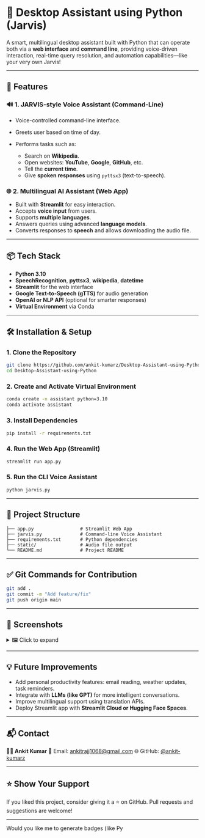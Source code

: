 # 🧠 Desktop Assistant using Python (Jarvis)

A smart, multilingual desktop assistant built with Python that can operate both via a **web interface** and **command line**, providing voice-driven interaction, real-time query resolution, and automation capabilities—like your very own Jarvis!

---

## 🚀 Features

### 🔊 **1. JARVIS-style Voice Assistant (Command-Line)**

* Voice-controlled command-line interface.
* Greets user based on time of day.
* Performs tasks such as:

  * Search on **Wikipedia**.
  * Open websites: **YouTube**, **Google**, **GitHub**, etc.
  * Tell the **current time**.
  * Give **spoken responses** using `pyttsx3` (text-to-speech).

### 🌐 **2. Multilingual AI Assistant (Web App)**

* Built with **Streamlit** for easy interaction.
* Accepts **voice input** from users.
* Supports **multiple languages**.
* Answers queries using advanced **language models**.
* Converts responses to **speech** and allows downloading the audio file.

---

## 📦 Tech Stack

* **Python 3.10**
* **SpeechRecognition**, **pyttsx3**, **wikipedia**, **datetime**
* **Streamlit** for the web interface
* **Google Text-to-Speech (gTTS)** for audio generation
* **OpenAI or NLP API** (optional for smarter responses)
* **Virtual Environment** via Conda

---

## 🛠️ Installation & Setup

### 1. Clone the Repository

```bash
git clone https://github.com/ankit-kumarz/Desktop-Assistant-using-Python.git
cd Desktop-Assistant-using-Python
```

### 2. Create and Activate Virtual Environment

```bash
conda create -n assistant python=3.10
conda activate assistant
```

### 3. Install Dependencies

```bash
pip install -r requirements.txt
```

### 4. Run the Web App (Streamlit)

```bash
streamlit run app.py
```

### 5. Run the CLI Voice Assistant

```bash
python jarvis.py
```

---

## 📁 Project Structure

```
├── app.py                 # Streamlit Web App
├── jarvis.py              # Command-line Voice Assistant
├── requirements.txt       # Python dependencies
├── static/                # Audio file output
└── README.md              # Project README
```

---

## ✅ Git Commands for Contribution

```bash
git add .
git commit -m "Add feature/fix"
git push origin main
```

---

## 📸 Screenshots

<details>
<summary>🖼 Click to expand</summary>

> You can add images of the UI or command-line demo here
> Example:
> ![Jarvis Web App](static/demo-ui.png)
> ![Jarvis CLI](static/demo-cli.png)

</details>

---

## 💡 Future Improvements

* Add personal productivity features: email reading, weather updates, task reminders.
* Integrate with **LLMs (like GPT)** for more intelligent conversations.
* Improve multilingual support using translation APIs.
* Deploy Streamlit app with **Streamlit Cloud or Hugging Face Spaces**.

---

## 📬 Contact

**👨‍💻 Ankit Kumar**
📧 Email: [ankitrajj1068@gmail.com](mailto:ankitrajj1068@gmail.com)
🌐 GitHub: [@ankit-kumarz](https://github.com/ankit-kumarz)

---

## ⭐ Show Your Support

If you liked this project, consider giving it a ⭐ on GitHub.
Pull requests and suggestions are welcome!

---

Would you like me to generate badges (like Py
